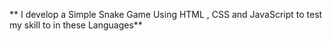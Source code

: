** I develop a Simple  Snake Game Using HTML , CSS and JavaScript to test my skill to in these Languages**
